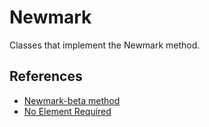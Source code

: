 # Newmark 

Classes that implement the Newmark method.

## References
- [Newmark-beta method](https://en.wikipedia.org/wiki/Newmark-beta_method)
- [No Element Required](https://portwooddigital.com/2024/01/14/no-element-required/)
